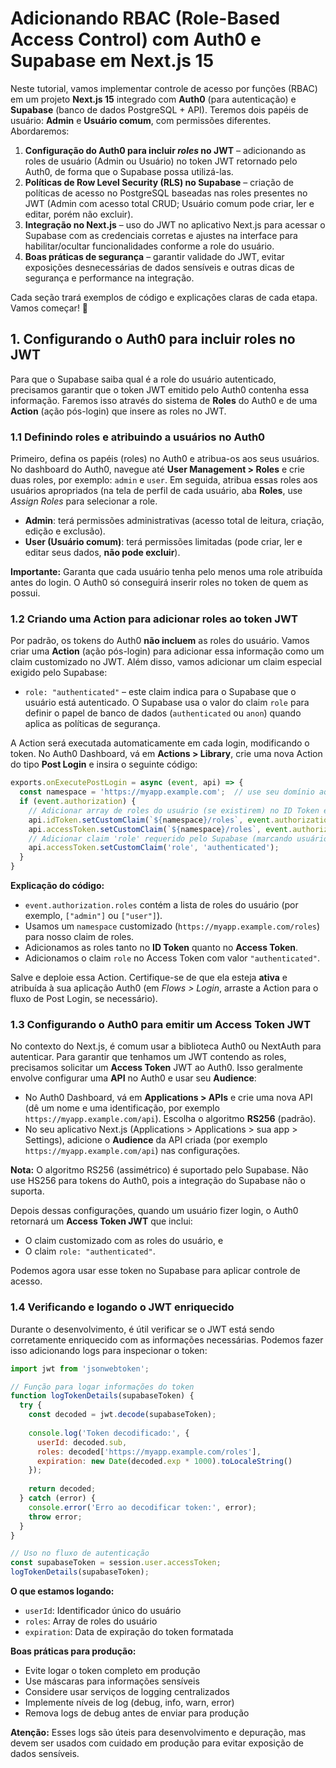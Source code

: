 # Adicionando RBAC (Role-Based Access Control) com Auth0 e Supabase em Next.js 15

Neste tutorial, vamos implementar controle de acesso por funções (RBAC) em um projeto **Next.js 15** integrado com **Auth0** (para autenticação) e **Supabase** (banco de dados PostgreSQL + API). Teremos dois papéis de usuário: **Admin** e **Usuário comum**, com permissões diferentes. Abordaremos:

1. **Configuração do Auth0 para incluir *roles* no JWT** – adicionando as roles de usuário (Admin ou Usuário) no token JWT retornado pelo Auth0, de forma que o Supabase possa utilizá-las.
2. **Políticas de Row Level Security (RLS) no Supabase** – criação de políticas de acesso no PostgreSQL baseadas nas roles presentes no JWT (Admin com acesso total CRUD; Usuário comum pode criar, ler e editar, porém não excluir).
3. **Integração no Next.js** – uso do JWT no aplicativo Next.js para acessar o Supabase com as credenciais corretas e ajustes na interface para habilitar/ocultar funcionalidades conforme a role do usuário.
4. **Boas práticas de segurança** – garantir validade do JWT, evitar exposições desnecessárias de dados sensíveis e outras dicas de segurança e performance na integração.

Cada seção trará exemplos de código e explicações claras de cada etapa. Vamos começar! 🎯

## 1. Configurando o Auth0 para incluir roles no JWT

Para que o Supabase saiba qual é a role do usuário autenticado, precisamos garantir que o token JWT emitido pelo Auth0 contenha essa informação. Faremos isso através do sistema de **Roles** do Auth0 e de uma **Action** (ação pós-login) que insere as roles no JWT.

### 1.1 Definindo roles e atribuindo a usuários no Auth0

Primeiro, defina os papéis (roles) no Auth0 e atribua-os aos seus usuários. No dashboard do Auth0, navegue até **User Management > Roles** e crie duas roles, por exemplo: `admin` e `user`. Em seguida, atribua essas roles aos usuários apropriados (na tela de perfil de cada usuário, aba **Roles**, use *Assign Roles* para selecionar a role.

- **Admin**: terá permissões administrativas (acesso total de leitura, criação, edição e exclusão).
- **User (Usuário comum)**: terá permissões limitadas (pode criar, ler e editar seus dados, **não pode excluir**).

**Importante:** Garanta que cada usuário tenha pelo menos uma role atribuída antes do login. O Auth0 só conseguirá inserir roles no token de quem as possui.

### 1.2 Criando uma Action para adicionar roles ao token JWT

Por padrão, os tokens do Auth0 **não incluem** as roles do usuário. Vamos criar uma **Action** (ação pós-login) para adicionar essa informação como um claim customizado no JWT. Além disso, vamos adicionar um claim especial exigido pelo Supabase:

- `role: "authenticated"` – este claim indica para o Supabase que o usuário está autenticado. O Supabase usa o valor do claim `role` para definir o papel de banco de dados (`authenticated` ou `anon`) quando aplica as políticas de segurança.

A Action será executada automaticamente em cada login, modificando o token. No Auth0 Dashboard, vá em **Actions > Library**, crie uma nova Action do tipo **Post Login** e insira o seguinte código:

```js
exports.onExecutePostLogin = async (event, api) => {
  const namespace = 'https://myapp.example.com';  // use seu domínio aqui
  if (event.authorization) {
    // Adicionar array de roles do usuário (se existirem) no ID Token e Access Token
    api.idToken.setCustomClaim(`${namespace}/roles`, event.authorization.roles);
    api.accessToken.setCustomClaim(`${namespace}/roles`, event.authorization.roles);
    // Adicionar claim 'role' requerido pelo Supabase (marcando usuário autenticado)
    api.accessToken.setCustomClaim('role', 'authenticated');
  }
}
```

**Explicação do código:**
- `event.authorization.roles` contém a lista de roles do usuário (por exemplo, `["admin"]` ou `["user"]`).
- Usamos um `namespace` customizado (`https://myapp.example.com/roles`) para nosso claim de roles.
- Adicionamos as roles tanto no **ID Token** quanto no **Access Token**.
- Adicionamos o claim `role` no Access Token com valor `"authenticated"`.

Salve e deploie essa Action. Certifique-se de que ela esteja **ativa** e atribuída à sua aplicação Auth0 (em *Flows > Login*, arraste a Action para o fluxo de Post Login, se necessário).

### 1.3 Configurando o Auth0 para emitir um Access Token JWT

No contexto do Next.js, é comum usar a biblioteca Auth0 ou NextAuth para autenticar. Para garantir que tenhamos um JWT contendo as roles, precisamos solicitar um **Access Token** JWT ao Auth0. Isso geralmente envolve configurar uma **API** no Auth0 e usar seu **Audience**:

- No Auth0 Dashboard, vá em **Applications > APIs** e crie uma nova API (dê um nome e uma identificação, por exemplo `https://myapp.example.com/api`). Escolha o algoritmo **RS256** (padrão).
- No seu aplicativo Next.js (Applications > Applications > sua app > Settings), adicione o **Audience** da API criada (por exemplo `https://myapp.example.com/api`) nas configurações.

**Nota:** O algoritmo RS256 (assimétrico) é suportado pelo Supabase. Não use HS256 para tokens do Auth0, pois a integração do Supabase não o suporta.

Depois dessas configurações, quando um usuário fizer login, o Auth0 retornará um **Access Token JWT** que inclui:
- O claim customizado com as roles do usuário, e 
- O claim `role: "authenticated"`.

Podemos agora usar esse token no Supabase para aplicar controle de acesso.

### 1.4 Verificando e logando o JWT enriquecido

Durante o desenvolvimento, é útil verificar se o JWT está sendo corretamente enriquecido com as informações necessárias. Podemos fazer isso adicionando logs para inspecionar o token:

```js
import jwt from 'jsonwebtoken';

// Função para logar informações do token
function logTokenDetails(supabaseToken) {
  try {
    const decoded = jwt.decode(supabaseToken);
    
    console.log('Token decodificado:', {
      userId: decoded.sub,
      roles: decoded['https://myapp.example.com/roles'],
      expiration: new Date(decoded.exp * 1000).toLocaleString()
    });
    
    return decoded;
  } catch (error) {
    console.error('Erro ao decodificar token:', error);
    throw error;
  }
}

// Uso no fluxo de autenticação
const supabaseToken = session.user.accessToken;
logTokenDetails(supabaseToken);
```

**O que estamos logando:**
- `userId`: Identificador único do usuário
- `roles`: Array de roles do usuário
- `expiration`: Data de expiração do token formatada

**Boas práticas para produção:**
- Evite logar o token completo em produção
- Use máscaras para informações sensíveis
- Considere usar serviços de logging centralizados
- Implemente níveis de log (debug, info, warn, error)
- Remova logs de debug antes de enviar para produção

**Atenção:** Esses logs são úteis para desenvolvimento e depuração, mas devem ser usados com cuidado em produção para evitar exposição de dados sensíveis.
